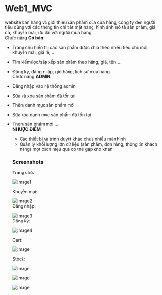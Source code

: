# Web1_MVC
website bán hàng và giới thiệu sản phẩm của cửa hàng, công ty đến
người tiêu dùng với các thông tin chi tiết mặt hàng, hình ảnh mô tả sản phẩm, giá
cả, khuyến mãi, ưu đãi với người mua hàng<br>
Chức năng **Cơ bản**:
- Trang chủ hiển thị các sản phẩm được chia theo nhiều tiêu chí: mới, khuyến mãi, giá rẻ, ..
- Tìm kiếm/lọc/sắp xếp sản phẩm theo hãng, giá, tên, ...
- Đăng ký, đăng nhập, giỏ hàng, lịch sử mua hàng.<br>
Chức năng **ADMIN**:
- Đăng nhập vào hệ thống admin
- Sửa và xóa sản phẩm đã tồn tại
- Thêm danh mục sản phẩm mới
- Sửa xóa danh mục sản phẩm đã tồn tại
- Thêm sản phẩm mới ...<br>
  **NHƯỢC ĐIỂM**
  - Các thiết bị và trình duyệt khác chưa nhiều màn hình
  - Quản lý khối lượng lớn dữ liệu (sản phẩm, đơn hàng, thông tin khách hàng) một cách hiệu quả có thể gặp khó khăn
  
  <h3> Screenshots </h3>
  Trang chủ:
  
  ![image1](https://github.com/user-attachments/assets/059b6d07-f395-42fb-97eb-e0ccbca258a3)   
  
  Khuyễn mại:
  
  ![image2](https://github.com/user-attachments/assets/1d92286b-e3a9-4b47-85f1-524c66ef60aa)   
  Đăng nhập:
  
  ![image3](https://github.com/user-attachments/assets/dc9d58d0-3993-440a-b38c-b195c2661994)     
  Đăng ký:
  
  ![image4](https://github.com/user-attachments/assets/a1a8c21a-0d3e-4a3b-bd01-f56764693163)     

  Cart:

  ![image](https://github.com/user-attachments/assets/a50e0d44-5260-4c7e-84a3-e48b5e0282e0)

  Stock:

  ![image](https://github.com/user-attachments/assets/939e07f2-3d93-46b8-b717-01abcac7019b)


  ![image](https://github.com/user-attachments/assets/ca35a27f-5cec-4af2-b6b3-eff45aae3f1c)


  
  ![image](https://github.com/user-attachments/assets/76642f73-9271-4e0d-aaf5-e941d56adcff)
